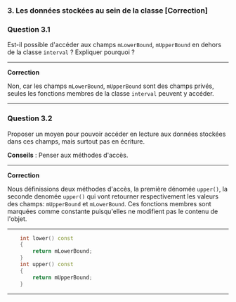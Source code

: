 ### 3. Les données stockées au sein de la classe [Correction]

### Question 3.1

Est-il possible d'accéder aux champs `mLowerBound`, `mUpperBound` en dehors de la classe `interval` ? Expliquer pourquoi ?

___

**Correction**

Non, car les champs `mLowerBound`, `mUpperBound` sont des champs privés, seules les fonctions membres de la classe `interval`
peuvent y accéder.
___

### Question 3.2

Proposer un moyen pour pouvoir accéder en lecture aux données stockées dans ces champs, mais surtout pas en écriture.

**Conseils** : Penser aux méthodes d'accès.

___

**Correction**

Nous définissions deux méthodes d'accès, la première dénomée `upper()`, la seconde denomée `upper()` qui vont retourner
respectivement les valeurs des champs: `mUpperBound` et `mLowerBound`. Ces fonctions membres sont marquées comme constante
puisqu'elles ne modifient pas le contenu de l'objet.

___

```cpp
    int lower() const
    {
        return mLowerBound;
    }
    int upper() const
    {
        return mUpperBound;
    }
```
___



